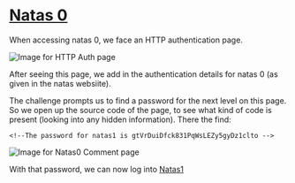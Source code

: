 # [Natas 0](http://overthewire.org/wargames/natas/natas0.html "Natas 0 Web Challenge Page")

When accessing natas 0, we face an HTTP authentication page. 

![Image for HTTP Auth page](https://github.com/ProDigySML/Security-Writeups/blob/master/Natas%20Writeups/Natas0/Natas0Auth.PNG "HTTP Auth page")

After seeing this page, we add in the authentication details for natas 0 (as given in the natas websiite). 

The challenge prompts us to find a password for the next level on this page. So we open up the source code of the page, to see what kind of code is present (looking into any hidden information). There the find:

`<!--The password for natas1 is gtVrDuiDfck831PqWsLEZy5gyDz1clto -->`

![Image for Natas0 Comment page](https://github.com/ProDigySML/Security-Writeups/blob/master/Natas%20Writeups/Natas0/Natas0Comment.PNG "Natas 0 Comment")

With that password, we can now log into [Natas1](https://github.com/ProDigySML/Security-Writeups/Natas/Natas1 "Natas 1")